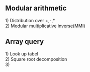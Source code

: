 <h2>Modular arithmetic</h2>
      1) Distribution over +,-,*<br>
      2) Modular multiplicative inverse(MMI)<br>
      
<h2>Array query</h2>
      1) Look up tabel<br>
      2) Square root decomposition<br>
      3) 
